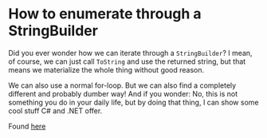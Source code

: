 # How to enumerate through a StringBuilder

Did you ever wonder how we can iterate through a `StringBuilder`? I mean, of course, we can just call `ToString` and use the returned string, but that means we materialize the whole thing without good reason. 

We can also use a normal for-loop. But we can also find a completely different and probably dumber way!  And if you wonder: No, this is not something you do in your daily life, but by doing that thing, I can show some cool stuff C# and .NET offer.

Found [here](https://steven-giesel.com/blogPost/5161909a-a223-4312-b939-996a0f97bf75)